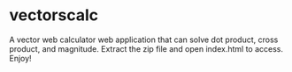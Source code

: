 # vectorscalc
A vector web calculator web application that can solve dot product, cross product, and magnitude.
Extract the zip file and open index.html to access. Enjoy!

